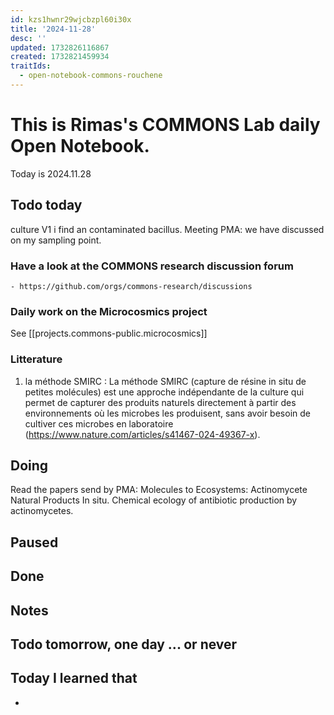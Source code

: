 ```yaml
---
id: kzs1hwnr29wjcbzpl60i30x
title: '2024-11-28'
desc: ''
updated: 1732826116867
created: 1732821459934
traitIds:
  - open-notebook-commons-rouchene
---
```




# This is Rimas's COMMONS Lab daily Open Notebook.

Today is 2024.11.28

## Todo today
culture V1 i find an contaminated bacillus.
Meeting PMA: we have discussed on my sampling point.


### Have a look at the COMMONS research discussion forum
    - https://github.com/orgs/commons-research/discussions

### Daily work on the Microcosmics project

See [[projects.commons-public.microcosmics]]


### Litterature
1. la méthode SMIRC :
La méthode SMIRC (capture de résine in situ de petites molécules) est une approche indépendante de la culture qui permet de capturer des produits naturels directement à partir des environnements où les microbes les produisent, sans avoir besoin de cultiver ces microbes en laboratoire (https://www.nature.com/articles/s41467-024-49367-x).


###

## Doing
Read the papers send by PMA:  Molecules to Ecosystems: Actinomycete Natural Products In situ. Chemical ecology of antibiotic production by actinomycetes. 

## Paused

## Done

## Notes

## Todo tomorrow, one day ... or never 


###
###


## Today I learned that

- 